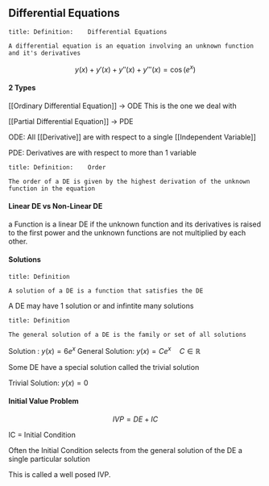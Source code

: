 ## Differential Equations
```ad-tldr
title: Definition:    Differential Equations

A differential equation is an equation involving an unknown function and it's derivatives
```
$$ y(x) + y'(x) + y''(x) + y'''(x) = \cos(e^x) $$
#### 2 Types
[[Ordinary Differential Equation]] -> ODE                This is the one we deal with

[[Partial Differential Equation]] -> PDE

ODE: All [[Derivative]] are with respect to a single [[Independent Variable]]

PDE: Derivatives are with respect to more than 1 variable

```ad-tldr
title: Definition:    Order

The order of a DE is given by the highest derivation of the unknown function in the equation
```

#### Linear DE vs Non-Linear DE
a Function is a linear DE if the unknown function and its derivatives is raised to the first power and the unknown functions are not multiplied by each other.

#### Solutions
```ad-tldr
title: Definition

A solution of a DE is a function that satisfies the DE
```

A DE may have 1 solution or and infintite many solutions

```ad-tldr
title: Definition

The general solution of a DE is the family or set of all solutions
```

Solution : $y(x) = 6e^x$
General Solution: $y(x) = Ce^x  \quad C\in \mathbb{R}$

Some DE have a special solution called the trivial solution

Trivial Solution: $y(x) = 0$

#### Initial Value Problem
$$IVP = DE + IC$$

IC = Initial Condition

Often the Initial Condition selects from the general solution of the DE a single particular solution

This is called a well posed IVP.

